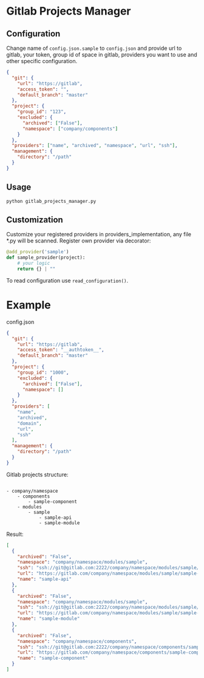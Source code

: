 # Gitlab Projects Manager

## Configuration

Change name of `config.json.sample` to `config.json` and provide url to gitlab, your token, group id of space in gitlab,
providers you want to use and other specific configuration.

```json
{
  "git": {
    "url": "https://gitlab",
    "access_token": "",
    "default_branch": "master"
  },
  "project": {
    "group_id": "123",
    "excluded": {
      "archived": ["False"],
      "namespace": ["company/components"]
    }
  },
  "providers": ["name", "archived", "namespace", "url", "ssh"],
  "management": {
    "directory": "/path"
  }
}
```

## Usage

```commandline
python gitlab_projects_manager.py
```

## Customization

Customize your registered providers in providers_implementation, any file *.py will be scanned.
Register own provider via decorator:

```python
@add_provider('sample')
def sample_provider(project):
    # your logic
    return {} | ""
```

To read configuration use `read_configuration()`.

# Example

config.json

```json
{
  "git": {
    "url": "https://gitlab",
    "access_token": "__authtoken__",
    "default_branch": "master"
  },
  "project": {
    "group_id": "1000",
    "excluded": {
      "archived": ["False"],
      "namespace": []
    }
  },
  "providers": [
    "name",
    "archived",
    "domain",
    "url",
    "ssh"
  ],
  "management": {
    "directory": "/path"
  }
}
```

Gitlab projects structure:

```text

- company/namespace
    - components
        - sample-component
    - modules
        - sample
            - sample-api
            - sample-module
```

Result:

```json
[
  {
    "archived": "False",
    "namespace": "company/namespace/modules/sample",
    "ssh": "ssh://git@gitlab.com:2222/company/namespace/modules/sample/sample-api.git",
    "url": "https://gitlab.com/company/namespace/modules/sample/sample-api",
    "name": "sample-api"
  },
  {
    "archived": "False",
    "namespace": "company/namespace/modules/sample",
    "ssh": "ssh://git@gitlab.com:2222/company/namespace/modules/sample/sample-module.git",
    "url": "https://gitlab.com/company/namespace/modules/sample/sample-module",
    "name": "sample-module"
  },
  {
    "archived": "False",
    "namespace": "company/namespace/components",
    "ssh": "ssh://git@gitlab.com:2222/company/namespace/components/sample-component.git",
    "url": "https://gitlab.com/company/namespace/components/sample-component",
    "name": "sample-component"
  }
]
```